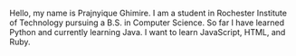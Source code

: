Hello, my name is Prajnyique Ghimire.
I am a student in Rochester Institute of Technology pursuing a B.S. in Computer Science.
So far I have learned Python and currently learning Java.
I want to learn JavaScript, HTML, and Ruby.
